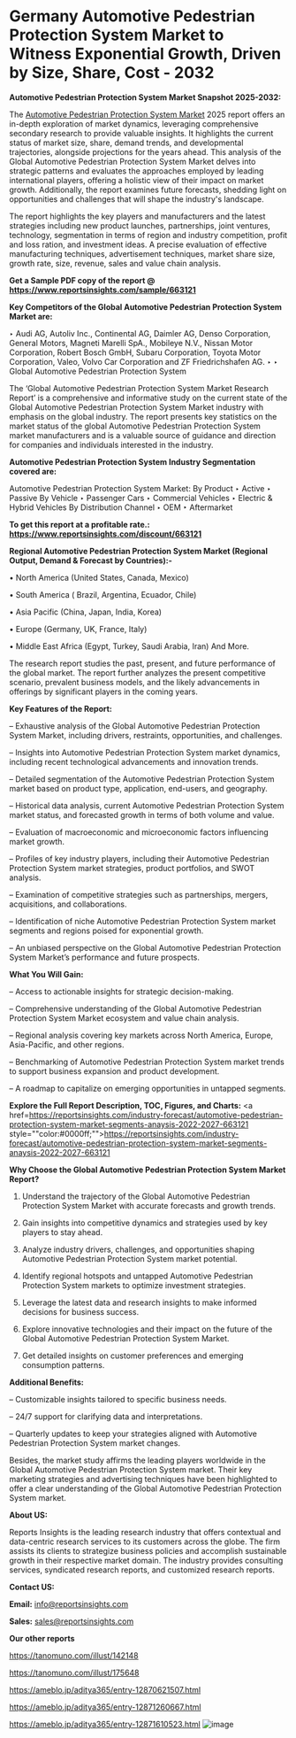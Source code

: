# Germany Automotive Pedestrian Protection System Market to Witness Exponential Growth, Driven by Size, Share, Cost - 2032

<strong>Automotive Pedestrian Protection System Market Snapshot 2025-2032:</strong>

The <a href=https://www.reportsinsights.com/sample/663121>Automotive Pedestrian Protection System Market</a> 2025 report offers an in-depth exploration of market dynamics, leveraging comprehensive secondary research to provide valuable insights. It highlights the current status of market size, share, demand trends, and developmental trajectories, alongside projections for the years ahead. This analysis of the Global Automotive Pedestrian Protection System Market delves into strategic patterns and evaluates the approaches employed by leading international players, offering a holistic view of their impact on market growth. Additionally, the report examines future forecasts, shedding light on opportunities and challenges that will shape the industry's landscape.

The report highlights the key players and manufacturers and the latest strategies including new product launches, partnerships, joint ventures, technology, segmentation in terms of region and industry competition, profit and loss ration, and investment ideas. A precise evaluation of effective manufacturing techniques, advertisement techniques, market share size, growth rate, size, revenue, sales and value chain analysis.

<strong>Get a Sample PDF copy of the report @ <a href=https://www.reportsinsights.com/sample/663121 style=color:#0000ff;>https://www.reportsinsights.com/sample/663121</a></strong>

<strong>Key Competitors of the Global Automotive Pedestrian Protection System Market are:</strong>

‣ Audi AG, Autoliv Inc., Continental AG, Daimler AG, Denso Corporation, General Motors, Magneti Marelli SpA., Mobileye N.V., Nissan Motor Corporation, Robert Bosch GmbH, Subaru Corporation, Toyota Motor Corporation, Valeo, Volvo Car Corporation and ZF Friedrichshafen AG.
‣ 
‣ Global Automotive Pedestrian Protection System

The ‘Global Automotive Pedestrian Protection System Market Research Report’ is a comprehensive and informative study on the current state of the Global Automotive Pedestrian Protection System Market industry with emphasis on the global industry. The report presents key statistics on the market status of the global Automotive Pedestrian Protection System market manufacturers and is a valuable source of guidance and direction for companies and individuals interested in the industry.

<strong>Automotive Pedestrian Protection System Industry Segmentation covered are:</strong>

Automotive Pedestrian Protection System Market: 
By Product 
‣ Active
‣ Passive 
By Vehicle 
‣ Passenger Cars
‣ Commercial Vehicles
‣ Electric & Hybrid Vehicles
By Distribution Channel 
‣ OEM
‣ Aftermarket

<strong>To get this report at a profitable rate.: <a href=https://www.reportsinsights.com/discount/663121 style=color:#0000ff;>https://www.reportsinsights.com/discount/663121</a></strong>

<strong>Regional Automotive Pedestrian Protection System Market (Regional Output, Demand &amp; Forecast by Countries):-</strong>

• North America (United States, Canada, Mexico)

• South America ( Brazil, Argentina, Ecuador, Chile)

• Asia Pacific (China, Japan, India, Korea)

• Europe (Germany, UK, France, Italy)

• Middle East Africa (Egypt, Turkey, Saudi Arabia, Iran) And More.

The research report studies the past, present, and future performance of the global market. The report further analyzes the present competitive scenario, prevalent business models, and the likely advancements in offerings by significant players in the coming years.

<strong>Key Features of the Report:</strong>

– Exhaustive analysis of the Global Automotive Pedestrian Protection System Market, including drivers, restraints, opportunities, and challenges.

– Insights into Automotive Pedestrian Protection System market dynamics, including recent technological advancements and innovation trends.

– Detailed segmentation of the Automotive Pedestrian Protection System market based on product type, application, end-users, and geography.

– Historical data analysis, current Automotive Pedestrian Protection System market status, and forecasted growth in terms of both volume and value.

– Evaluation of macroeconomic and microeconomic factors influencing market growth.

– Profiles of key industry players, including their Automotive Pedestrian Protection System market strategies, product portfolios, and SWOT analysis.

– Examination of competitive strategies such as partnerships, mergers, acquisitions, and collaborations.

– Identification of niche Automotive Pedestrian Protection System market segments and regions poised for exponential growth.

– An unbiased perspective on the Global Automotive Pedestrian Protection System Market’s performance and future prospects.

<strong>What You Will Gain:</strong>

– Access to actionable insights for strategic decision-making.

– Comprehensive understanding of the Global Automotive Pedestrian Protection System Market ecosystem and value chain analysis.

– Regional analysis covering key markets across North America, Europe, Asia-Pacific, and other regions.

– Benchmarking of Automotive Pedestrian Protection System market trends to support business expansion and product development.

– A roadmap to capitalize on emerging opportunities in untapped segments.

<strong>Explore the Full Report Description, TOC, Figures, and Charts:</strong>
<a href=https://reportsinsights.com/industry-forecast/automotive-pedestrian-protection-system-market-segments-anaysis-2022-2027-663121 style=""color:#0000ff;"">https://reportsinsights.com/industry-forecast/automotive-pedestrian-protection-system-market-segments-anaysis-2022-2027-663121</a>

<strong>Why Choose the Global Automotive Pedestrian Protection System Market Report?</strong>

1. Understand the trajectory of the Global Automotive Pedestrian Protection System Market with accurate forecasts and growth trends.

2. Gain insights into competitive dynamics and strategies used by key players to stay ahead.

3. Analyze industry drivers, challenges, and opportunities shaping Automotive Pedestrian Protection System market potential.

4. Identify regional hotspots and untapped Automotive Pedestrian Protection System markets to optimize investment strategies.

5. Leverage the latest data and research insights to make informed decisions for business success.

6. Explore innovative technologies and their impact on the future of the Global Automotive Pedestrian Protection System Market.

7. Get detailed insights on customer preferences and emerging consumption patterns.

<strong>Additional Benefits:</strong>

– Customizable insights tailored to specific business needs.

– 24/7 support for clarifying data and interpretations.

– Quarterly updates to keep your strategies aligned with Automotive Pedestrian Protection System market changes.

Besides, the market study affirms the leading players worldwide in the Global Automotive Pedestrian Protection System market. Their key marketing strategies and advertising techniques have been highlighted to offer a clear understanding of the Global Automotive Pedestrian Protection System market.

<strong><strong>About US</strong>:</strong>

Reports Insights is the leading research industry that offers contextual and data-centric research services to its customers across the globe. The firm assists its clients to strategize business policies and accomplish sustainable growth in their respective market domain. The industry provides consulting services, syndicated research reports, and customized research reports.

<strong>Contact US:</strong>

<p class=><b>Email:</b> <a href=mailto:info@reportsinsights.com>info@reportsinsights.com</a></p>
<p class=><b>Sales:</b> <a href=mailto:sales@reportsinsights.com>sales@reportsinsights.com</a></p>

<strong>Our other reports</strong>

<a href=https://tanomuno.com/illust/142148>https://tanomuno.com/illust/142148</a>

<a href=https://tanomuno.com/illust/175648>https://tanomuno.com/illust/175648</a>

<a href=https://ameblo.jp/aditya365/entry-12870621507.html>https://ameblo.jp/aditya365/entry-12870621507.html</a>

<a href=https://ameblo.jp/aditya365/entry-12871260667.html>https://ameblo.jp/aditya365/entry-12871260667.html</a>

<a href=https://ameblo.jp/aditya365/entry-12871610523.html>https://ameblo.jp/aditya365/entry-12871610523.html</a>
![image](https://github.com/user-attachments/assets/a041dcdc-2c76-4720-9b0a-ad514b3b3b9c)
